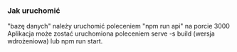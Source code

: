 ### Jak uruchomić

"bazę danych" należy uruchomić poleceniem "npm run api" na porcie 3000
Aplikacja może zostać uruchomiona poleceniem serve -s build (wersja wdrożeniowa) lub npm run start.
